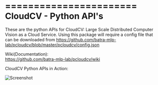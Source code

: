 =======================
CloudCV - Python API's
=======================

These are the python APIs for CloudCV: Large Scale Distributed Computer Vision as a Cloud Service.
Using this package will require a config file that can be downloaded from 
https://github.com/batra-mlp-lab/pcloudcv/blob/master/pcloudcv/config.json

Wiki(Documentation):  
https://github.com/batra-mlp-lab/pcloudcv/wiki

CloudCV Python APIs in Action: 
 
![Screenshot](https://raw.github.com/batra-mlp-lab/pcloudcv/master/output_new.gif)
